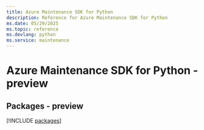 ```yaml
---
title: Azure Maintenance SDK for Python
description: Reference for Azure Maintenance SDK for Python
ms.date: 05/29/2025
ms.topic: reference
ms.devlang: python
ms.service: maintenance
---
```

# Azure Maintenance SDK for Python - preview
## Packages - preview
[!INCLUDE [packages](maintenance-index.md)]